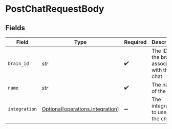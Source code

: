 # PostChatRequestBody


## Fields

| Field                                                                      | Type                                                                       | Required                                                                   | Description                                                                | Example                                                                    |
| -------------------------------------------------------------------------- | -------------------------------------------------------------------------- | -------------------------------------------------------------------------- | -------------------------------------------------------------------------- | -------------------------------------------------------------------------- |
| `brain_id`                                                                 | *str*                                                                      | :heavy_check_mark:                                                         | The ID of the brain to associate with the chat                             |                                                                            |
| `name`                                                                     | *str*                                                                      | :heavy_check_mark:                                                         | The name of the chat                                                       | Test_chat2                                                                 |
| `integration`                                                              | [Optional[operations.Integration]](../../models/operations/integration.md) | :heavy_minus_sign:                                                         | The integration to use for the chat                                        | files                                                                      |
